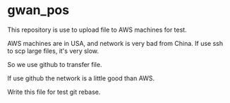 # gwan_pos

This repository is use to upload file to AWS machines for test.

AWS machines are in USA, and network is very bad from China.
If use ssh to scp large files, it's very slow.

So we use github to transfer file.


If use github the network is a little good than AWS.

Write this file for test git rebase.